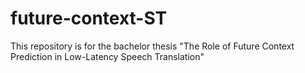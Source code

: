 # future-context-ST
This repository is for the bachelor thesis "The Role of Future Context Prediction in Low-Latency Speech Translation"

